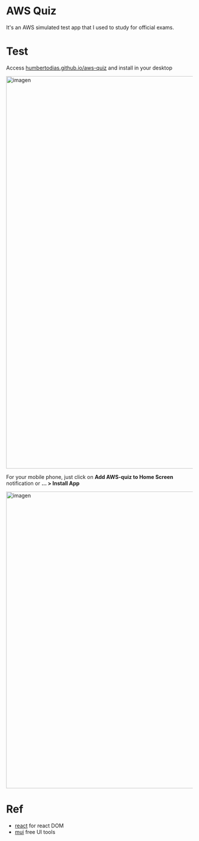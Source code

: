 # AWS Quiz

It's an AWS simulated test app that I used to study for official exams.

# Test

Access [humbertodias.github.io/aws-quiz](https://humbertodias.github.io/aws-quiz) and install in your desktop

<img width="1058" alt="imagen" src="https://github.com/humbertodias/aws-quiz/assets/9255997/38be0897-3ca4-464d-a7ec-15fa8ee9c215">

For your mobile phone, just click on **Add AWS-quiz to Home Screen** notification or **... > Install App**

<img height="800" alt="imagen" src="https://github.com/humbertodias/aws-quiz/assets/9255997/f5f492c0-04a4-401e-89f4-717706a8d6a9">



# Ref
* [react](https://react.dev/) for react DOM
* [mui](https://mui.com/) free UI tools 
